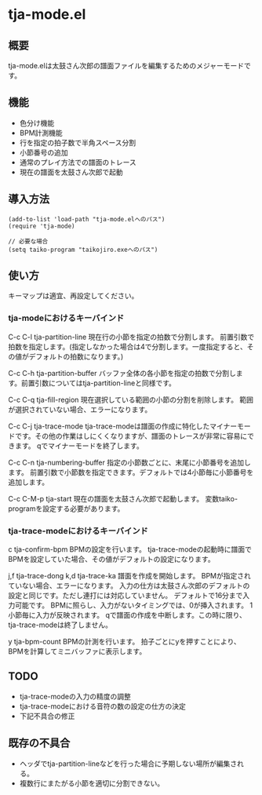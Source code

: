 # tja-mode.el

## 概要

tja-mode.elは太鼓さん次郎の譜面ファイルを編集するためのメジャーモードです。

## 機能

* 色分け機能
* BPM計測機能
* 行を指定の拍子数で半角スペース分割
* 小節番号の追加
* 通常のプレイ方法での譜面のトレース
* 現在の譜面を太鼓さん次郎で起動

## 導入方法

```` emacs-lisp
(add-to-list 'load-path "tja-mode.elへのパス")
(require 'tja-mode)

// 必要な場合
(setq taiko-program "taikojiro.exeへのパス")
````

## 使い方

キーマップは適宜、再設定してください。

### tja-modeにおけるキーバインド
C-c C-l
tja-partition-line
現在行の小節を指定の拍数で分割します。
前置引数で拍数を指定します。(指定しなかった場合は4で分割します。一度指定すると、その値がデフォルトの拍数になります。)

C-c C-h
tja-partition-buffer
バッファ全体の各小節を指定の拍数で分割します。前置引数についてはtja-partition-lineと同様です。

C-c C-q
tja-fill-region
現在選択している範囲の小節の分割を削除します。
範囲が選択されていない場合、エラーになります。

C-c C-j
tja-trace-mode
tja-trace-modeは譜面の作成に特化したマイナーモードです。その他の作業はしにくくなりますが、譜面のトレースが非常に容易にできます。
qでマイナーモードを終了します。

C-c C-n
tja-numbering-buffer
指定の小節数ごとに、末尾に小節番号を追加します。
前置引数で小節数を指定できます。デフォルトでは4小節毎に小節番号を追加します。

C-c C-M-p
tja-start
現在の譜面を太鼓さん次郎で起動します。
変数taiko-programを設定する必要があります。


### tja-trace-modeにおけるキーバインド
c
tja-confirm-bpm
BPMの設定を行います。
tja-trace-modeの起動時に譜面でBPMを設定していた場合、その値がデフォルトの設定になります。

j,f
tja-trace-dong
k,d
tja-trace-ka
譜面を作成を開始します。
BPMが指定されていない場合、エラーになります。
入力の仕方は太鼓さん次郎のデフォルトの設定と同じです。ただし連打には対応していません。
デフォルトで16分まで入力可能です。
BPMに照らし、入力がないタイミングでは、0が挿入されます。
1小節毎に入力が反映されます。
qで譜面の作成を中断します。この時に限り、tja-trace-modeは終了しません。

y
tja-bpm-count
BPMの計測を行います。
拍子ごとにyを押すことにより、BPMを計算してミニバッファに表示します。


## TODO

* tja-trace-modeの入力の精度の調整
* tja-trace-modeにおける音符の数の設定の仕方の決定
* 下記不具合の修正

## 既存の不具合

* ヘッダでtja-partition-lineなどを行った場合に予期しない場所が編集される。
* 複数行にまたがる小節を適切に分割できない。
